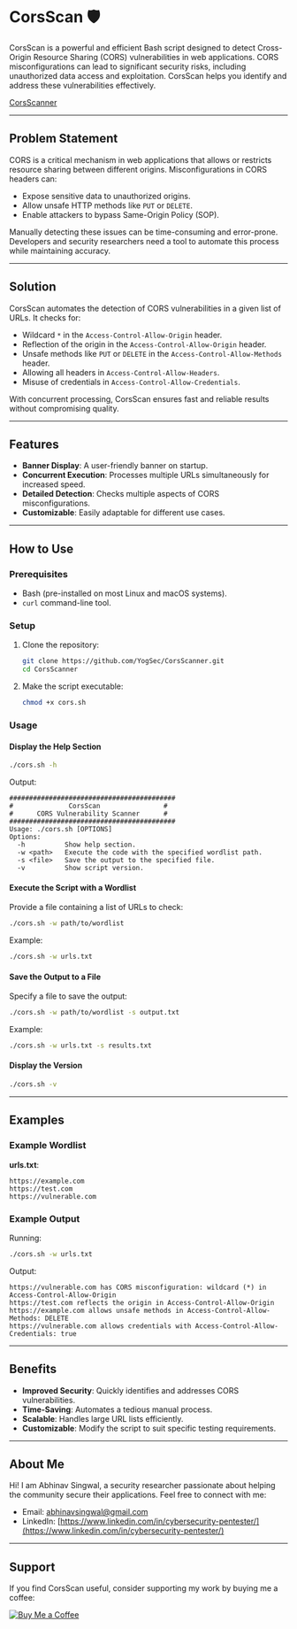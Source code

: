 # CorsScan 🛡️

CorsScan is a powerful and efficient Bash script designed to detect Cross-Origin Resource Sharing (CORS) vulnerabilities in web applications. CORS misconfigurations can lead to significant security risks, including unauthorized data access and exploitation. CorsScan helps you identify and address these vulnerabilities effectively.

[CorsScanner](https://github.com/yogsec/CorsScanner/blob/main/corsscanner.png)

---

## Problem Statement

CORS is a critical mechanism in web applications that allows or restricts resource sharing between different origins. Misconfigurations in CORS headers can:

- Expose sensitive data to unauthorized origins.
- Allow unsafe HTTP methods like `PUT` or `DELETE`.
- Enable attackers to bypass Same-Origin Policy (SOP).

Manually detecting these issues can be time-consuming and error-prone. Developers and security researchers need a tool to automate this process while maintaining accuracy.

---

## Solution

CorsScan automates the detection of CORS vulnerabilities in a given list of URLs. It checks for:

- Wildcard `*` in the `Access-Control-Allow-Origin` header.
- Reflection of the origin in the `Access-Control-Allow-Origin` header.
- Unsafe methods like `PUT` or `DELETE` in the `Access-Control-Allow-Methods` header.
- Allowing all headers in `Access-Control-Allow-Headers`.
- Misuse of credentials in `Access-Control-Allow-Credentials`.

With concurrent processing, CorsScan ensures fast and reliable results without compromising quality.

---

## Features

- **Banner Display**: A user-friendly banner on startup.
- **Concurrent Execution**: Processes multiple URLs simultaneously for increased speed.
- **Detailed Detection**: Checks multiple aspects of CORS misconfigurations.
- **Customizable**: Easily adaptable for different use cases.

---

## How to Use

### Prerequisites

- Bash (pre-installed on most Linux and macOS systems).
- `curl` command-line tool.

### Setup

1. Clone the repository:
   ```bash
   git clone https://github.com/YogSec/CorsScanner.git
   cd CorsScanner
   ```

2. Make the script executable:
   ```bash
   chmod +x cors.sh
   ```

### Usage

#### Display the Help Section

```bash
./cors.sh -h
```
Output:
```
##########################################
#              CorsScan                #
#      CORS Vulnerability Scanner      #
##########################################
Usage: ./cors.sh [OPTIONS]
Options:
  -h          Show help section.
  -w <path>   Execute the code with the specified wordlist path.
  -s <file>   Save the output to the specified file.
  -v          Show script version.
```

#### Execute the Script with a Wordlist

Provide a file containing a list of URLs to check:

```bash
./cors.sh -w path/to/wordlist
```
Example:
```bash
./cors.sh -w urls.txt
```

#### Save the Output to a File

Specify a file to save the output:

```bash
./cors.sh -w path/to/wordlist -s output.txt
```
Example:
```bash
./cors.sh -w urls.txt -s results.txt
```

#### Display the Version

```bash
./cors.sh -v
```

---

## Examples

### Example Wordlist
**urls.txt**:
```
https://example.com
https://test.com
https://vulnerable.com
```

### Example Output

Running:
```bash
./cors.sh -w urls.txt
```
Output:
```
https://vulnerable.com has CORS misconfiguration: wildcard (*) in Access-Control-Allow-Origin
https://test.com reflects the origin in Access-Control-Allow-Origin
https://example.com allows unsafe methods in Access-Control-Allow-Methods: DELETE
https://vulnerable.com allows credentials with Access-Control-Allow-Credentials: true
```

---

## Benefits

- **Improved Security**: Quickly identifies and addresses CORS vulnerabilities.
- **Time-Saving**: Automates a tedious manual process.
- **Scalable**: Handles large URL lists efficiently.
- **Customizable**: Modify the script to suit specific testing requirements.

---

## About Me

Hi! I am Abhinav Singwal, a security researcher passionate about helping the community secure their applications. Feel free to connect with me:

- Email: [abhinavsingwal@gmail.com](mailto:abhinavsingwal@gmail.com)
- LinkedIn: [https://www.linkedin.com/in/cybersecurity-pentester/](https://www.linkedin.com/in/cybersecurity-pentester/)

---

## Support

If you find CorsScan useful, consider supporting my work by buying me a coffee:

[![Buy Me a Coffee](https://img.shields.io/badge/Buy%20Me%20a%20Coffee-Support%20My%20Work-orange)](https://buymeacoffee.com/yogsec)

